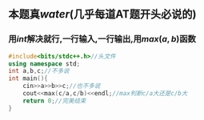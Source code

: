 ## 本题真$water$(几乎每道AT题开头必说的)
### 用$int$解决就行,一行输入,一行输出,用$max(a,b)$函数
```cpp
#include<bits/stdc++.h>//头文件
using namespace std;
int a,b,c;//不多说
int main(){
    cin>>a>>b>>c;//也不多说
    cout<<max(c/a,c/b)<<endl;//max判断c/a大还是c/b大
    return 0;//完美结束
}
```